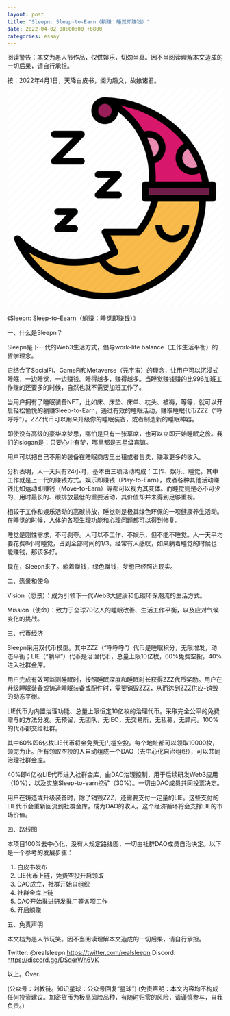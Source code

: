 ```yaml
---
layout: post
title: "Sleepn: Sleep-to-Earn（躺赚：睡觉即赚钱）"
date: 2022-04-02 08:00:00 +0800
categories: essay
---
```


阅读警告：本文为愚人节作品，仅供娱乐，切勿当真。因不当阅读理解本文造成的一切后果，请自行承担。

按：2022年4月1日，天降白皮书，阅为趣文，故飨诸君。

![](/images/2022/20220402-2.png)

《Sleepn: Sleep-to-Eearn（躺赚：睡觉即赚钱）》

一、什么是Sleepn？

Sleepn是下一代的Web3生活方式，倡导work-life balance（工作生活平衡）的哲学理念。

它结合了SocialFi、GameFi和Metaverse（元宇宙）的理念，让用户可以沉浸式睡眠，一边睡觉，一边赚钱。睡得越多，赚得越多。当睡觉赚钱赚的比996加班工作赚的还要多的时候，自然也就不需要加班工作了。

当用户拥有了睡眠装备NFT，比如床、床垫、床单、枕头、被褥，等等，就可以开启轻松愉悦的躺赚Sleep-to-Earn，通过有效的睡眠活动，赚取睡眠代币ZZZ（“呼呼呼”）。ZZZ代币可以用来升级你的睡眠装备，或者制造新的睡眠神器。

即使没有高级的豪华席梦思，哪怕是只有一张草席，也可以立即开始睡眠之旅。我们的slogan是：只要心中有梦，哪里都是五星级宾馆。

用户可以把自己不用的装备在睡眠商店里出租或者售卖，赚取更多的收入。

分析表明，人一天只有24小时，基本由三项活动构成：工作、娱乐、睡觉。其中工作就是上一代的赚钱方式。娱乐即赚钱（Play-to-Earn），或者各种其他活动赚钱比如运动即赚钱（Move-to-Earn）等都可以视为其变体。而睡觉则是必不可少的、用时最长的、碳排放最低的重要活动，其价值却并未得到足够重视。

相较于工作和娱乐活动的高碳排放，睡觉则是极其绿色环保的一项健康养生活动。在睡觉的时候，人体的各项生理功能和心理问题都可以得到修复。

睡觉是刚性需求，不可剥夺。人可以不工作、不娱乐，但不能不睡觉。人一天平均要花费8小时睡觉，占到全部时间的1/3。经常有人感叹，如果躺着睡觉的时候也能赚钱，那该多好。

现在，Sleepn来了。躺着赚钱，绿色赚钱，梦想已经照进现实。

二、愿景和使命

Vision（愿景）：成为引领下一代Web3大健康和低碳环保潮流的生活方式。

Mission（使命）：致力于全球70亿人的睡眠改善、生活工作平衡，以及应对气候变化的挑战。

三、代币经济

Sleepn采用双代币模型。其中ZZZ（“呼呼呼”）代币是睡眠积分，无限增发，动态平衡；LIE（“躺平”）代币是治理代币，总量上限10亿枚，60%免费空投，40%进入社群金库。

用户完成有效可监测睡眠时，按照睡眠深度和睡眠时长获得ZZZ代币奖励。用户在升级睡眠装备或铸造睡眠装备或配件时，需要销毁ZZZ，从而达到ZZZ供应-销毁的动态平衡。

LIE代币为内置治理功能、总量上限恒定10亿枚的治理代币。采取完全公平的免费赠与的方法分发。无预留，无团队，无IEO，无交易所，无私募，无顾问。100%的代币都交给社群。

其中60%即6亿枚LIE代币将会免费无门槛空投。每个地址都可以领取10000枚，领完为止。所有领取空投的人自动组成一个DAO（去中心化自治组织），可以共同治理社群金库。

40%即4亿枚LIE代币进入社群金库，由DAO治理控制，用于后续研发Web3应用（10%），以及实施Sleep-to-earn挖矿（30%）。一切由DAO成员共同投票决定。

用户在铸造或升级装备时，除了销毁ZZZ，还需要支付一定量的LIE。这些支付的LIE代币会重新回流到社群金库，成为DAO的收入。这个经济循环将会支撑LIE的市场价值。

四、路线图

本项目100%去中心化，没有人规定路线图，一切由社群DAO成员自治决定。以下是一个参考的发展步骤：

1. 白皮书发布
2. LIE代币上链，免费空投开启领取
3. DAO成立，社群开始自组织
4. 社群金库上链
5. DAO开始推进研发推广等各项工作
6. 开启躺赚

五、免责声明

本文档为愚人节玩笑。因不当阅读理解本文造成的一切后果，请自行承担。

Twitter: @realsleepn https://twitter.com/realsleepn
Discord: https://discord.gg/DSqerWh6VK


以上。Over.

(公众号：刘教链。知识星球：公众号回复“星球”)
(免责声明：本文内容均不构成任何投资建议。加密货币为极高风险品种，有随时归零的风险，请谨慎参与，自我负责。)